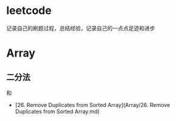 # leetcode
记录自己的刷题过程，总结经验，记录自己的一点点足迹和进步


# Array

## 二分法

和




 
- [26. Remove Duplicates from Sorted Array](Array/26. Remove Duplicates from Sorted Array.md)
